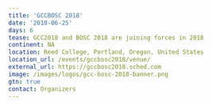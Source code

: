 ```yaml
---
title: 'GCCBOSC 2018'
date: '2018-06-25'
days: 6
tease: GCC2018 and BOSC 2018 are joining forces in 2018
continent: NA
location: Reed College, Portland, Oregon, United States
location_url: /events/gccbosc2018/venue/
external_url: https://gccbosc2018.sched.com
image: /images/logos/gcc-bosc-2018-banner.png
gtn: true
contact: Organizers
---
```


